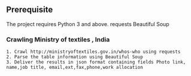 ## Prerequisite
The project requires Python 3 and above.
requests
Beautiful Soup
### Crawling Ministry of textiles , India
    1. Crawl http://ministryoftextiles.gov.in/whos-who using requests
    2. Parse the table information using Beautiful Soup
    3. Deliver the results in json format containing fields Photo link, name,job title, email,ext,fax,phone,work allocation